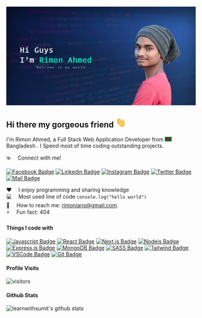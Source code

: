 ![Github Banner](assets/banner.jpg)

## Hi there my gorgeous friend <img src="assets/hello.gif" width="28px" alt="hi">

I'm Rimon Ahmed, a Full Stack Web Application Developer from <img src="assets/bangladesh.png" width="18"/> Bangladesh . I Spend most of time coding outstanding projects.

:coffee: &emsp;Connect with me!

[![Facebook Badge](https://img.shields.io/badge/Facebook-1877F2?style=for-the-badge&logo=facebook&logoColor=white)](https://facebook.com/rimonians) [![Linkedin Badge](https://img.shields.io/badge/LinkedIn-0077B5?style=for-the-badge&logo=linkedin&logoColor=white)](https://www.linkedin.com/in/rimonians/) [![Instagram Badge](https://img.shields.io/badge/Instagram-E4405F?style=for-the-badge&logo=instagram&logoColor=white)](https://instagram.com/rimonians) [![Twitter Badge](https://img.shields.io/badge/Twitter-1DA1F2?style=for-the-badge&logo=twitter&logoColor=white)](https://twitter.com/rimonians) [![Mail Badge](https://img.shields.io/badge/Gmail-D14836?style=for-the-badge&logo=gmail&logoColor=white)](mailto:rimonians@gmail.com)

:hearts: &emsp;I enjoy programming and sharing knowledge <br/>
:computer: &emsp;Most used line of code `console.log("hello world")` <br/>
:e-mail: &emsp;How to reach me: rimonians@gmail.com.<br/>
⚡ &emsp;Fun fact: 404

#### Things I code with

[![Javascript Badge](https://img.shields.io/badge/-Javascript-F0DB4F?style=for-the-badge&labelColor=black&logo=javascript&logoColor=F0DB4F)](#) [![React Badge](https://img.shields.io/badge/-React-61DBFB?style=for-the-badge&labelColor=black&logo=react&logoColor=61DBFB)](#) [![Next.js Badge](https://img.shields.io/badge/next.js-000000?style=for-the-badge&logo=nextdotjs&logoColor=white)](#) [![Nodejs Badge](https://img.shields.io/badge/-Nodejs-3C873A?style=for-the-badge&labelColor=black&logo=node.js&logoColor=3C873A)](#) [![Express.js Badge](https://img.shields.io/badge/Express.js-000000?style=for-the-badge&logo=express&logoColor=white)](#) [![MongoDB Badge](https://img.shields.io/badge/MongoDB-4EA94B?style=for-the-badge&logo=mongodb&logoColor=white)](#) [![SASS Badge](https://img.shields.io/badge/Sass-CC6699?style=for-the-badge&logo=sass&logoColor=white)](#) [![Tailwind Badge](https://img.shields.io/badge/Tailwind%20CSS-092749?style=for-the-badge&logo=tailwindcss&logoColor=06B6D4&labelColor=000000)](#) [![VSCode Badge](https://img.shields.io/badge/Visual_Studio-5C2D91?style=for-the-badge&logo=visual%20studio&logoColor=white)](#) [![Git Badge](https://img.shields.io/badge/Git-F05032?style=for-the-badge&logo=git&logoColor=white)](#)

#### Profile Visits

![visitors](https://visitor-badge.glitch.me/badge?page_id=rimonians.rimonians)

#### Github Stats

![learnwithsumit's github stats](https://github-readme-stats.vercel.app/api?username=rimonians&count_private=true&theme=tokyonight&hide=contribs,prs)

